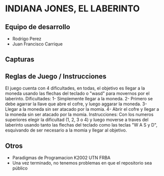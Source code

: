 # INDIANA JONES, EL LABERINTO

## Equipo de desarrollo

- Rodrigo Perez
- Juan Francisco Carrique

## Capturas



## Reglas de Juego / Instrucciones

El juego cuenta con 4 dificultades, en todas, el objetivo es llegar a la moneda usando las flechas del teclado o "wasd" para movernos por el laberinto.
Dificultades:
  1- Simplemente llegar a la moneda.
  2- Primero se debe agarrar la llave que abre el cofre, y luego aggarar la moneda.
  3- Llegar a la moneda sin ser atacado por la momia.
  4- Abrir el cofre y llegar a la moneda sin ser atacado por la momia.
Instrucciones:
Con los numeros superiores elegir la dificultad (1, 2, 3 o 4) y luego moverse a traves del laberinto usando tanto las flechas del teclado como las teclas "W A S y D", esquivando de ser necesario a la momia y llegar al objetivo.  


## Otros

- Paradigmas de Programacion K2002 UTN FRBA
- Una vez terminado, no tenemos problemas en que el repositorio sea público 
